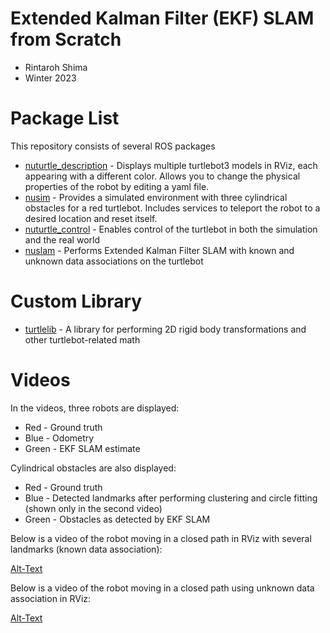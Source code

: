 # Extended Kalman Filter (EKF) SLAM from Scratch
* Rintaroh Shima
* Winter 2023
# Package List
This repository consists of several ROS packages
- [nuturtle_description](https://github.com/r-shima/ekf_slam_from_scratch/tree/main/nuturtle_description) - Displays multiple turtlebot3 models in RViz, each appearing with a different color. Allows you to change the physical properties of the robot by editing a yaml file.
- [nusim](https://github.com/r-shima/ekf_slam_from_scratch/tree/main/nusim) - Provides a simulated environment with three cylindrical obstacles for a red turtlebot. Includes services to teleport the robot to a desired location and reset itself.
- [nuturtle_control](https://github.com/r-shima/ekf_slam_from_scratch/tree/main/nuturtle_control) - Enables control of the turtlebot in both the simulation and the real world
- [nuslam](https://github.com/r-shima/ekf_slam_from_scratch/tree/main/nuslam) - Performs Extended Kalman Filter SLAM with known and unknown data associations on the turtlebot
# Custom Library
- [turtlelib](https://github.com/r-shima/ekf_slam_from_scratch/tree/main/turtlelib) - A library for performing 2D rigid body transformations and other turtlebot-related math
# Videos
In the videos, three robots are displayed:
- Red - Ground truth
- Blue - Odometry
- Green - EKF SLAM estimate

Cylindrical obstacles are also displayed:
- Red - Ground truth
- Blue - Detected landmarks after performing clustering and circle fitting (shown only in the second video)
- Green - Obstacles as detected by EKF SLAM

Below is a video of the robot moving in a closed path in RViz with several landmarks (known data association):

[Alt-Text](https://user-images.githubusercontent.com/113070827/228314355-bcffdd45-5ceb-44ab-8ae1-e4523d558d46.mp4)

Below is a video of the robot moving in a closed path using unknown data association in RViz:

[Alt-Text](https://github.com/r-shima/ekf_slam_from_scratch/assets/113070827/2b6d4d40-4459-43d6-8ea6-a5668cea72b8)